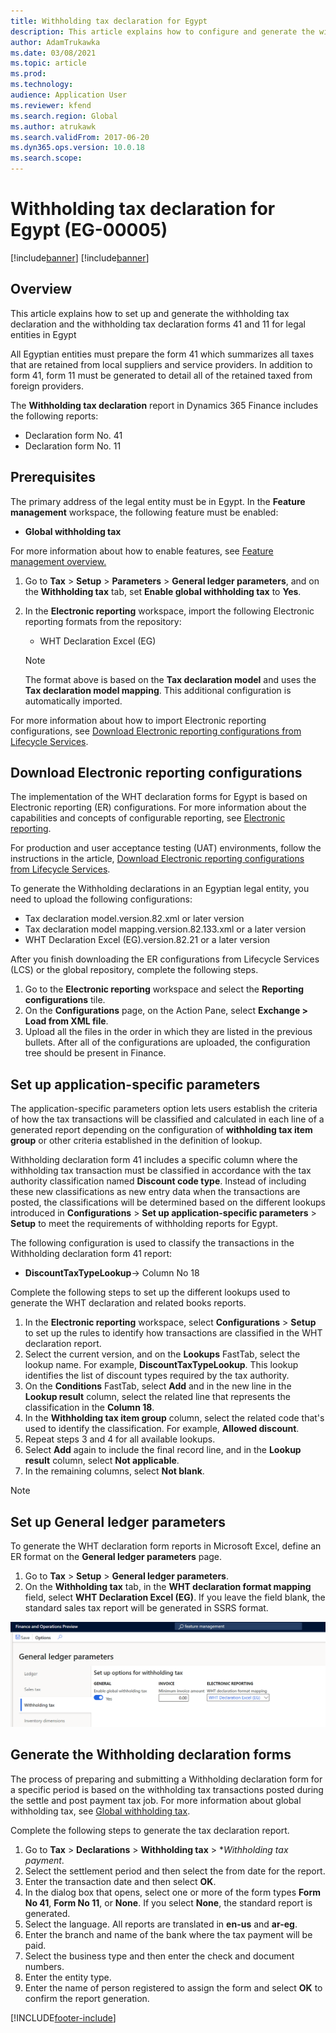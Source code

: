 ```yaml
---
title: Withholding tax declaration for Egypt
description: This article explains how to configure and generate the withholding tax declarations for Egypt.
author: AdamTrukawka
ms.date: 03/08/2021
ms.topic: article
ms.prod: 
ms.technology: 
audience: Application User
ms.reviewer: kfend
ms.search.region: Global
ms.author: atrukawk
ms.search.validFrom: 2017-06-20
ms.dyn365.ops.version: 10.0.18
ms.search.scope: 
---
```


#  Withholding tax declaration for Egypt (EG-00005)

[!include[banner](../includes/banner.md)]
[!include[banner](../includes/preview-banner.md)]

## Overview
This article explains how to set up and generate the withholding tax declaration and the withholding tax declaration forms 41 and 11 for legal entities in Egypt 

All Egyptian entities must prepare the form  41 which summarizes all taxes that are retained from local suppliers and service providers. In addition to form 41, form 11 must be generated to detail all of the retained taxed from foreign providers. 

The **Withholding tax declaration** report in Dynamics 365 Finance includes the following reports:

- Declaration form No. 41
- Declaration form No. 11
	
	
## Prerequisites
The primary address of the legal entity must be in Egypt.
In the **Feature management** workspace, the following feature must be enabled:

   - **Global withholding tax**

For more information about how to enable features, see [Feature management overview.](../../fin-ops-core/fin-ops/get-started/feature-management/feature-management-overview.md)

1. Go to **Tax** > **Setup** > **Parameters** > **General ledger parameters**, and on the **Withholding tax** tab, set **Enable global withholding tax** to **Yes**.
2. In the **Electronic reporting** workspace, import the following Electronic reporting formats from the repository:

	- WHT Declaration Excel (EG)

	> [!NOTE]
	> The format above is based on the **Tax declaration model** and uses the **Tax declaration model mapping**. This additional configuration is automatically imported.

For more information about how to import Electronic reporting configurations, see [Download Electronic reporting configurations from Lifecycle Services](../../fin-ops-core/dev-itpro/analytics/download-electronic-reporting-configuration-lcs.md).

## Download Electronic reporting configurations

The implementation of the WHT declaration forms for Egypt is based on Electronic reporting (ER) configurations. For more information about the capabilities and concepts of configurable reporting, see [Electronic reporting](../../fin-ops-core/dev-itpro/analytics/general-electronic-reporting.md).

For production and user acceptance testing (UAT) environments, follow the instructions in the article, [Download Electronic reporting configurations from Lifecycle Services](../../fin-ops-core/dev-itpro/analytics/download-electronic-reporting-configuration-lcs.md).

To generate the Withholding declarations in an Egyptian legal entity, you need to upload the following configurations:

- Tax declaration model.version.82.xml or later version
- Tax declaration model mapping.version.82.133.xml or a later version
- WHT Declaration Excel (EG).version.82.21  or a later version

After you finish downloading the ER configurations from Lifecycle Services (LCS) or the global repository, complete the following steps.

1. Go to the **Electronic reporting** workspace and select the **Reporting configurations** tile.
1. On the **Configurations** page, on the Action Pane, select **Exchange > Load from XML file**.
1. Upload all the files in the order in which they are listed in the previous bullets. After all of the configurations are uploaded, the configuration tree should be present in Finance.

## Set up application-specific parameters

The application-specific parameters option lets users establish the criteria of how the tax transactions will be classified and calculated in each line of a generated report depending on the configuration of **withholding tax item group** or other criteria established in the definition of lookup.

Withholding declaration form 41 includes a specific column where the withholding tax transaction must be classified in accordance with the tax authority classification named **Discount code type**. Instead of including these new classifications as new entry data when the transactions are posted, the classifications will be determined based on the different lookups introduced in **Configurations** > **Set up application-specific parameters** > **Setup** to meet the requirements of withholding reports for Egypt. 

The following configuration is used to classify the transactions in the Withholding declaration form 41 report:

- **DiscountTaxTypeLookup**-> Column No 18 

Complete the following steps to set up the different lookups used to generate the WHT declaration and related books reports. 

1. In the **Electronic reporting** workspace, select **Configurations** > **Setup** to set up the rules to identify how transactions are classified in the WHT declaration report. 
2. Select the current version, and on the **Lookups** FastTab, select the lookup name. For example, **DiscountTaxTypeLookup**. This lookup identifies the list of discount types required by the tax authority.
3. On the **Conditions** FastTab, select **Add** and in the new line in the **Lookup result** column, select the related line that represents the classification in the **Column 18**.
4. In the **Withholding tax item group** column, select the related code that's used to identify the classification. For example, **Allowed discount**.  
5. Repeat steps 3 and 4 for all available lookups.
6. Select **Add** again to include the final record line, and in the **Lookup result** column, select **Not applicable**. 
7. In the remaining columns, select **Not blank**. 

> [!NOTE]

## Set up General ledger parameters

To generate the WHT declaration form reports in Microsoft Excel, define an ER format on the **General ledger parameters** page.

1. Go to **Tax** > **Setup** > **General ledger parameters**.
2. On the **Withholding tax** tab, in the **WHT declaration format mapping** field, select **WHT Declaration Excel (EG)**. If you leave the field blank, the standard sales tax report will be generated in SSRS format.


![Declaration form.](media/egypt-wht-declaration-setup1.png)

## Generate the Withholding declaration forms
The process of preparing and submitting a Withholding declaration form for a specific period is based on the withholding tax transactions posted during the settle and post payment tax job. For more information about global withholding tax, see [Global withholding tax](../general-ledger/global-withholding-tax-overview.md).

Complete the following steps to generate the tax declaration report.

1. Go to **Tax** > **Declarations** > **Withholding tax** > **Withholding tax payment*.
2. Select the settlement period and then select the from date for the report. 
3. Enter the transaction date and then select **OK**.
4. In the dialog box that opens, select one or more of the form types **Form No 41**, **Form No 11**, or **None**. If you select **None**, the standard report is generated. 
5. Select the language. All reports are translated in **en-us** and **ar-eg**.
6. Enter the branch and name of the bank where the tax payment will be paid.
7. Select the business type and then enter the check and document numbers. 
8. Enter the entity type. 
9. Enter the name of person registered to assign the form and select **OK** to confirm the report generation. 

 
[!INCLUDE[footer-include](../../includes/footer-banner.md)]
